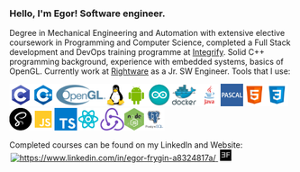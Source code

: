### Hello, I'm Egor! Software engineer.
Degree in Mechanical Engineering and Automation with extensive elective coursework in Programming and Computer Science, completed a Full Stack development and DevOps training programme at [Integrify](https://www.integrify.io/). Solid C++ programming background, experience with embedded systems, basics of OpenGL. Currently work at [Rightware](https://rightware.com/) as a Jr. SW Engineer. Tools that I use:

<img src = "images/c.jpg" height = 40px/><img src = "images/cpp.jpg" height = 40px/><img src = "images/opengl.png" height = 40px/><img src = "images/linux.png" height = 40px/><img src = "images/android.png" height = 40px/><img src = "images/arduino.jpg" height = 40px/><img src = "images/docker.jpg" height = 40px/><img src = "images/java.png" height = 40px/><img src = "images/pascal.jpg" height = 40px/><img src = "images/html.jpg" height = 40px/><img src = "images/css.jpg" height = 40px/><img src = "images/sass.png" height = 40px/><img src = "images/js.png" height = 40px/><img src = "images/ts.jpg" height = 40px/><img src = "images/react.png" height = 40px/><img src = "images/redux.jpg" height = 40px/><img src = "images/node.jpg" height = 40px/><img src = "images/sql.jpg" height = 40px/>

Completed courses can be found on my LinkedIn and Website:
<a href="https://www.linkedin.com/in/egor-frygin-a8324817a/" target="_blank"  style = "padding:2px">
    <img height="20px" src="https://raw.githubusercontent.com/rahuldkjain/github-profile-readme-generator/master/src/images/icons/Social/linked-in-alt.svg" alt="https://www.linkedin.com/in/egor-frygin-a8324817a/"/>
</a>
<a href="https://homykaze.github.io/index.html" target="_blank" style = "padding:2px">
    <img src="images/logo.jpg" height="20px"/>
</a>

